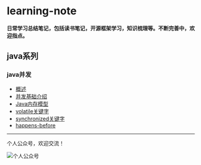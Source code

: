 # learning-note
**日常学习总结笔记，包括读书笔记，开源框架学习，知识梳理等。不断完善中，欢迎指点。**

## java系列
### java并发

+ [概述](https://github.com/alanzhang211/learning-note/blob/master/java-note/j.u.c/%E6%A6%82%E8%A7%88.md)
+ [并发基础介绍](https://github.com/alanzhang211/learning-note/blob/master/java-note/j.u.c/%E5%B9%B6%E5%8F%91%E5%9F%BA%E7%A1%80%E4%BB%8B%E7%BB%8D.md)
+ [Java内存模型](https://github.com/alanzhang211/learning-note/blob/master/java-note/j.u.c/Java%E5%86%85%E5%AD%98%E6%A8%A1%E5%9E%8B.md)
+ [volatile关键字](https://github.com/alanzhang211/learning-note/blob/master/java-note/j.u.c/volatile%E5%85%B3%E9%94%AE%E5%AD%97.md)
+ [synchronized关键字](https://github.com/alanzhang211/learning-note/blob/master/java-note/j.u.c/synchronized.md)
+ [happens-before](https://github.com/alanzhang211/learning-note/edit/master/java-note/j.u.c/happens-before.md)

---
个人公众号，欢迎交流！

![个人公众号](http://of7369y0i.bkt.clouddn.com/qrcode_for_gh_381787324660_430.jpg)
